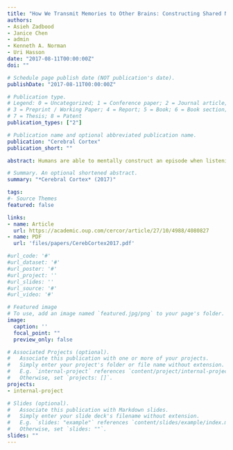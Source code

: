 ```yaml
---
title: "How We Transmit Memories to Other Brains: Constructing Shared Neural Representations Via Communication"
authors: 
- Asieh Zadbood
- Janice Chen
- admin
- Kenneth A. Norman
- Uri Hasson
date: "2017-08-11T00:00:00Z"
doi: ""

# Schedule page publish date (NOT publication's date).
publishDate: "2017-08-11T00:00:00Z"

# Publication type.
# Legend: 0 = Uncategorized; 1 = Conference paper; 2 = Journal article;
# 3 = Preprint / Working Paper; 4 = Report; 5 = Book; 6 = Book section;
# 7 = Thesis; 8 = Patent
publication_types: ["2"]

# Publication name and optional abbreviated publication name.
publication: "Cerebral Cortex"
publication_short: ""

abstract: Humans are able to mentally construct an episode when listening to another person's recollection, even though they themselves did not experience the events. However, it is unknown how strongly the neural patterns elicited by mental construction resemble those found in the brain of the individual who experienced the original events. Using fMRI and a verbal communication task, we traced how neural patterns associated with viewing specific scenes in a movie are encoded, recalled, and then transferred to a group of naïve listeners. By comparing neural patterns across the 3 conditions, we report, for the first time, that event-specific neural patterns observed in the default mode network are shared across the encoding, recall, and construction of the same real-life episode. This study uncovers the intimate correspondences between memory encoding and event construction, and highlights the essential role our common language plays in the process of transmitting one's memories to other brains.

# Summary. An optional shortened abstract.
summary: "*Cerebral Cortex* (2017)"

tags:
#- Source Themes
featured: false

links:
- name: Article 
  url: https://academic.oup.com/cercor/article/27/10/4988/4080827
- name: PDF
  url: 'files/papers/CerebCortex2017.pdf'

#url_code: '#'
#url_dataset: '#'
#url_poster: '#'
#url_project: ''
#url_slides: ''
#url_source: '#'
#url_video: '#'

# Featured image
# To use, add an image named `featured.jpg/png` to your page's folder. 
image:
  caption: ''
  focal_point: ""
  preview_only: false

# Associated Projects (optional).
#   Associate this publication with one or more of your projects.
#   Simply enter your project's folder or file name without extension.
#   E.g. `internal-project` references `content/project/internal-project/index.md`.
#   Otherwise, set `projects: []`.
projects:
- internal-project

# Slides (optional).
#   Associate this publication with Markdown slides.
#   Simply enter your slide deck's filename without extension.
#   E.g. `slides: "example"` references `content/slides/example/index.md`.
#   Otherwise, set `slides: ""`.
slides: ""
---
```

